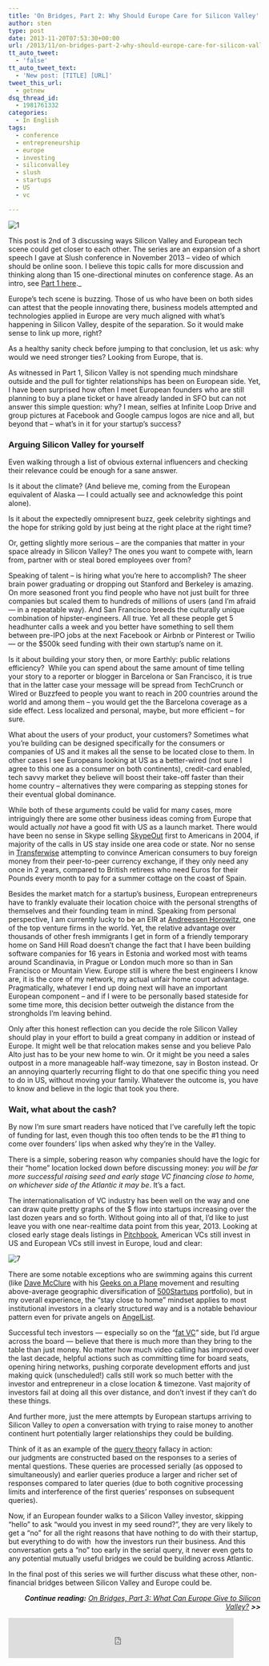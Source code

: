 ```yaml
---
title: 'On Bridges, Part 2: Why Should Europe Care for Silicon Valley'
author: sten
type: post
date: 2013-11-20T07:53:30+00:00
url: /2013/11/on-bridges-part-2-why-should-europe-care-for-silicon-valley/
tt_auto_tweet:
  - 'false'
tt_auto_tweet_text:
  - 'New post: [TITLE] [URL]'
tweet_this_url:
  - getnew
dsq_thread_id:
  - 1981761332
categories:
  - In English
tags:
  - conference
  - entrepreneurship
  - europe
  - investing
  - siliconvalley
  - slush
  - startups
  - US
  - vc

---
```

![1]

This post is 2nd of 3 discussing ways Silicon Valley and European tech scene could get closer to each other. The series are an expansion of a short speech I gave at Slush conference in November 2013 &#8211; video of which should be online soon. I believe this topic calls for more discussion and thinking along than 15 one-directional minutes on conference stage. As an intro, see [Part 1 here][2]._

Europe&#8217;s tech scene is buzzing. Those of us who have been on both sides can attest that the people innovating there, business models attempted and technologies applied in Europe are very much aligned with what&#8217;s happening in Silicon Valley, despite of the separation. So it would make sense to link up more, right?

As a healthy sanity check before jumping to that conclusion, let us ask: why would we need stronger ties? Looking from Europe, that is.

<!--more-->

As witnessed in Part 1, Silicon Valley is not spending much mindshare outside and the pull for tighter relationships has been on European side. Yet, I have been surprised how often I meet European founders who are still planning to buy a plane ticket or have already landed in SFO but can not answer this simple question: why? I mean, selfies at Infinite Loop Drive and group pictures at Facebook and Google campus logos are nice and all, but beyond that &#8211; what’s in it for your startup’s success?

### Arguing Silicon Valley for yourself

Even walking through a list of obvious external influencers and checking their relevance could be enough for a sane answer.

Is it about the climate? (And believe me, coming from the European equivalent of Alaska &#8212; I could actually see and acknowledge this point alone).

Is it about the expectedly omnipresent buzz, geek celebrity sightings and the hope for striking gold by just being at the right place at the right time?

Or, getting slightly more serious &#8211; are the companies that matter in your space already in Silicon Valley? The ones you want to compete with, learn from, partner with or steal bored employees over from?

Speaking of talent &#8211; is hiring what you&#8217;re here to accomplish? The sheer brain power graduating or dropping out Stanford and Berkeley is amazing. On more seasoned front you find people who have not just built for three companies but scaled them to hundreds of millions of users (and I&#8217;m afraid &#8212; in a repeatable way). And San Francisco breeds the culturally unique combination of hipster-engineers. All true. Yet all these people get 5 headhunter calls a week and you better have something to sell them between pre-IPO jobs at the next Facebook or Airbnb or Pinterest or Twilio &#8212; or the $500k seed funding with their own startup&#8217;s name on it.

Is it about building your story then, or more Earthly: public relations efficiency?  While you can spend about the same amount of time telling your story to a reporter or blogger in Barcelona or San Francisco, it is true that in the latter case your message will be spread from TechCrunch or Wired or Buzzfeed to people you want to reach in 200 countries around the world and among them &#8211; you would get the the Barcelona coverage as a side effect. Less localized and personal, maybe, but more efficient &#8211; for sure.

What about the users of your product, your customers? Sometimes what you’re building can be designed specifically for the consumers or companies of US and it makes all the sense to be located close to them. In other cases I see Europeans looking at US as a better-wired (not sure I agree to this one as a consumer on both continents), credit-card enabled, tech savvy market they believe will boost their take-off faster than their home country &#8211; alternatives they were comparing as stepping stones for their eventual global dominance.

While both of these arguments could be valid for many cases, more intriguingly there are some other business ideas coming from Europe that would actually _not_ have a good fit with US as a launch market. There would have been no sense in Skype selling [SkypeOut][3] first to Americans in 2004, if majority of the calls in US stay inside one area code or state. Nor no sense in [Transferwise][4] attempting to convince American consumers to buy foreign money from their peer-to-peer currency exchange, if they only need any once in 2 years, compared to British retirees who need Euros for their Pounds every month to pay for a summer cottage on the coast of Spain.

Besides the market match for a startup&#8217;s business, European entrepreneurs have to frankly evaluate their location choice with the personal strengths of themselves and their founding team in mind. Speaking from personal perspective, I am currently lucky to be an EIR at [Andreessen Horowitz][5], one of the top venture firms in the world. Yet, the relative advantage over thousands of other fresh immigrants I get in form of a friendly temporary home on Sand Hill Road doesn’t change the fact that I have been building software companies for 16 years in Estonia and worked most with teams around Scandinavia, in Prague or London much more so than in San Francisco or Mountain View. Europe still is where the best engineers I know are, it is the core of my network, my actual unfair home court advantage. Pragmatically, whatever I end up doing next will have an important European component &#8211; and if I were to be personally based stateside for some time more, this decision better outweigh the distance from the strongholds I’m leaving behind.

Only after this honest reflection can you decide the role Silicon Valley should play in your effort to build a great company in addition or instead of Europe. It might well be that relocation makes sense and you believe Palo Alto just has to be your new home to win. Or it might be you need a sales outpost in a more manageable half-way timezone, say in Boston instead. Or an annoying quarterly recurring flight to do that one specific thing you need to do in US, without moving your family. Whatever the outcome is, you have to know and believe in the logic that took you there.

### Wait, what about the cash?

By now I’m sure smart readers have noticed that I’ve carefully left the topic of funding for last, even though this too often tends to be the #1 thing to come over founders&#8217; lips when asked why they’re in the Valley.

There is a simple, sobering reason why companies should have the logic for their “home” location locked down before discussing money: _you will be far more successful raising seed and early stage VC financing close to home, on whichever side of the Atlantic it may be_. It&#8217;s a fact.

The internationalisation of VC industry has been well on the way and one can draw quite pretty graphs of the $ flow into startups increasing over the last dozen years and so forth. Without going into all of that, I’d like to just leave you with one near-realtime data point from this year, 2013. Looking at closed early stage deals listings in [Pitchbook][6], American VCs still invest in US and European VCs still invest in Europe, loud and clear:

![7]

There are some notable exceptions who are swimming agains this current (like [Dave McClure][8] with his [Geeks on a Plane][9] movement and resulting above-average geographic diversification of [500Startups][10] portfolio), but in my overall experience, the &#8220;stay close to home&#8221; mindset applies to most institutional investors in a clearly structured way and is a notable behaviour pattern even for private angels on [AngelList][11].

Successful tech investors &#8212; especially so on the “[fat VC][12]” side, but I’d argue across the board &#8212; believe that there is much more than they bring to the table than just money. No matter how much video calling has improved over the last decade, helpful actions such as committing time for board seats, opening hiring networks, pushing corporate development efforts and just making quick (unscheduled!) calls still work so much better with the investor and entrepreneur in a close location & timezone. Vast majority of investors fail at doing all this over distance, and don&#8217;t invest if they can&#8217;t do these things.

And further more, just the mere attempts by European startups arriving to Silicon Valley to _open_ a conversation with trying to raise money to another continent hurt potentially larger relationships they could be building.

Think of it as an example of the [query theory][13] fallacy in action: our judgments are constructed based on the responses to a series of mental questions. These queries are processed serially (as opposed to simultaneously) and earlier queries produce a larger and richer set of responses compared to later queries (due to both cognitive processing limits and interference of the first queries’ responses on subsequent queries).

Now, if an European founder walks to a Silicon Valley investor, skipping &#8220;hello&#8221; to ask &#8220;would you invest in my seed round?&#8221;, they are very likely to get a &#8220;no&#8221; for all the right reasons that have nothing to do with their startup, but everything to do with  how the investors run their business. And this conversation gets a &#8220;no&#8221; too early in the serial query, it never even gets to any potential mutually useful bridges we could be building across Atlantic.

In the final post of this series we will further discuss what these other, non-financial bridges between Silicon Valley and Europe could be.

<p style="text-align: right;">
  <em><strong>Continue reading:</strong> <a title="On Bridges, Part 3: What Can Europe Give to Silicon Valley?" href="http://sten.tamkivi.com/2013/11/on-bridges-part-3-what-can-europe-give-to-silicon-valley/">On Bridges, Part 3: What Can Europe Give to Silicon Valley?</a> <strong>>></strong></em>
</p>

<iframe src="http://www.facebook.com/plugins/like.php?href=http%3A%2F%2Fsten.tamkivi.com%2F2013%2F11%2Fon-bridges-part-2-why-should-europe-care-for-silicon-valley%2F&layout=standard&show_faces=true&width=450&action=like&colorscheme=light&height=80" scrolling="no" frameborder="0" style="border:none; overflow:hidden; width:450px; height:80px;" allowTransparency="true"></iframe>

 [1]: http://sten.tamkivi.com/wp-content/uploads/2013/11/Bridge_drawing.png
 [2]: http://sten.tamkivi.com/2013/11/on-bridges-part-1-realizing-how-europe-and-silicon-valley-are-drifting-apart/ "On Bridges, Part 1: Realizing how Europe and Silicon Valley are drifting apart"
 [3]: http://www.skype.com/en/features/call-phones-and-mobiles/
 [4]: http://transferwise.com/
 [5]: http://a16z.com/
 [6]: http://pitchbook.com/
 [7]: http://sten.tamkivi.com/wp-content/uploads/2013/11/EU-US-invest.007.jpg
 [8]: http://500hats.com/
 [9]: http://geeksonaplane.com/
 [10]: http://500.co/
 [11]: http://angel.co/
 [12]: http://andrewchen.co/2013/10/09/the-rise-of-fat-venture-capital/#
 [13]: http://en.wikipedia.org/wiki/Query_theory